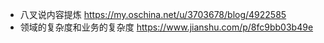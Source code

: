 * 八叉说内容提炼 https://my.oschina.net/u/3703678/blog/4922585
* 领域的复杂度和业务的复杂度 https://www.jianshu.com/p/8fc9bb03b49e
